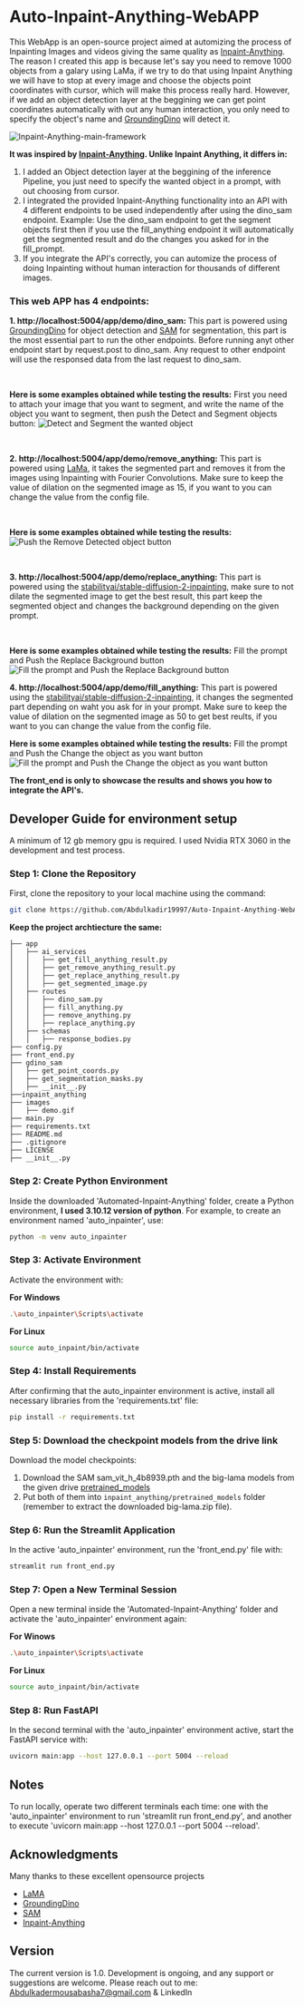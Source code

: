 # Auto-Inpaint-Anything-WebAPP
This WebApp is an open-source project aimed at automizing the process of Inpainting Images and videos giving the same quality as [Inpaint-Anything](https://github.com/geekyutao/Inpaint-Anything). The reason I created this app is because let's say you need to remove 1000 objects from a galary using LaMa, if we try to do that using Inpaint Anything we will have to stop at every image and choose the objects point coordinates with cursor, which will make this process really hard. However, if we add an object detection layer at the beggining we can get point coordinates automatically with out any human interaction, you only need to specify the object's name and [GroundingDino](https://huggingface.co/docs/transformers/en/model_doc/grounding-dino) will detect it.



![Inpaint-Anything-main-framework](images/MainFramework.png)

**It was inspired by [Inpaint-Anything](https://github.com/geekyutao/Inpaint-Anything). Unlike Inpaint Anything, it differs in:**
1. I added an Object detection layer at the beggining of the inference Pipeline, you just need to specify the wanted object in a prompt, with out choosing from cursor.
2. I integrated the provided Inpaint-Anything functionality into an API with 4 different endpoints to be used independently after using the dino_sam endpoint. Example: Use the dino_sam endpoint to get the segment objects first then if you use the fill_anything endpoint it will automatically get the segmented result and do the changes you asked for in the fill_prompt.
3. If you integrate the API's correctly, you can automize the process of doing Inpainting without human interaction for thousands of different images.


### This web APP has 4 endpoints:
**1. http://localhost:5004/app/demo/dino_sam:** This part is powered using [GroundingDino](https://huggingface.co/docs/transformers/en/model_doc/grounding-dino) for object detection and [SAM](https://github.com/facebookresearch/segment-anything) for segmentation, this part is the most essential part to run the other endpoints. Before running anyt other endpoint start by request.post to dino_sam. Any request to other endpoint will use the responsed data from the last request to dino_sam.

<br>

**Here is some examples obtained while testing the results:**
First you need to attach your image that you want to segment, and write the name of the object you want to segment, then push the Detect and Segment objects button:
![Detect and Segment the wanted object](images/segmentation.gif)

<br>

**2. http://localhost:5004/app/demo/remove_anything:** This part is powered using [LaMa](https://github.com/advimman/lama), it takes the segmented part and removes it from the images using Inpainting with Fourier Convolutions. Make sure to keep the value of dilation on the segmented image as 15, if you want to you can change the value from the config file. 

<br>

**Here is some examples obtained while testing the results:**
![Push the Remove Detected object button](images/remove.gif)

<br>

**3. http://localhost:5004/app/demo/replace_anything:** This part is powered using the [stabilityai/stable-diffusion-2-inpainting](https://huggingface.co/stabilityai/stable-diffusion-2-inpainting), make sure to not dilate the segmented image to get the best result, this part keep the segmented object and changes the background depending on the given prompt.

<br>

**Here is some examples obtained while testing the results:** Fill the prompt and Push the Replace Background button
![Fill the prompt and Push the Replace Background button](images/replace.gif)


**4. http://localhost:5004/app/demo/fill_anything:** This part is powered using the [stabilityai/stable-diffusion-2-inpainting](https://huggingface.co/stabilityai/stable-diffusion-2-inpainting), it changes the segmented part depending on waht you ask for in your prompt. Make sure to keep the value of dilation on the segmented image as 50 to get best reults, if you want to you can change the value from the config file. 

**Here is some examples obtained while testing the results:** Fill the prompt and Push the Change the object as you want button
![Fill the prompt and Push the Change the object as you want button](images/fill.gif)


**The front_end is only to showcase the results and shows you how to integrate the API's.**


## Developer Guide for environment setup
A minimum of 12 gb memory gpu is required. I used Nvidia RTX 3060 in the development and test process.


### Step 1: Clone the Repository

First, clone the repository to your local machine using the command:

```bash
git clone https://github.com/Abdulkadir19997/Auto-Inpaint-Anything-WebAPP.git
```

**Keep the project archtiecture the same:**
```
├── app
│   ├── ai_services
│   │   ├── get_fill_anything_result.py
│   │   ├── get_remove_anything_result.py
│   │   ├── get_replace_anything_result.py
│   │   ├── get_segmented_image.py
│   ├── routes
│   │   ├── dino_sam.py
│   │   ├── fill_anything.py
│   │   ├── remove_anything.py
│   │   ├── replace_anything.py
│   ├── schemas
│   │   ├── response_bodies.py
├── config.py
├── front_end.py
├── gdino_sam
│   ├── get_point_coords.py
│   ├── get_segmentation_masks.py
│   ├── __init__.py
├──inpaint_anything
├── images
│   ├── demo.gif
├── main.py
├── requirements.txt
├── README.md
├── .gitignore
├── LICENSE
├── __init__.py
```

### Step 2: Create Python Environment

Inside the downloaded 'Automated-Inpaint-Anything' folder, create a Python environment, **I used 3.10.12 version of python**. For example, to create an environment named 'auto_inpainter', use:

```bash
python -m venv auto_inpainter
```

### Step 3: Activate Environment

Activate the environment with:

**For Windows**
```bash
.\auto_inpainter\Scripts\activate
```

**For Linux**
```bash
source auto_inpaint/bin/activate
```

### Step 4: Install Requirements

After confirming that the auto_inpainter environment is active, install all necessary libraries from the 'requirements.txt' file:

```bash
pip install -r requirements.txt
```

### Step 5: Download the checkpoint models from the drive link
Download the model checkpoints:
1. Download the SAM sam_vit_h_4b8939.pth and the big-lama models from the given drive [pretrained_models](https://drive.google.com/drive/folders/1wpY-upCo4GIW4wVPnlMh_ym779lLIG2A?usp=sharing) 
2. Put both of them into `inpaint_anything/pretrained_models` folder (remember to extract the downloaded big-lama.zip file).


### Step 6: Run the Streamlit Application

In the active 'auto_inpainter' environment, run the 'front_end.py' file with:

```bash
streamlit run front_end.py
```

### Step 7: Open a New Terminal Session

Open a new terminal inside the 'Automated-Inpaint-Anything' folder and activate the 'auto_inpainter' environment again:

**For Winows**
```bash
.\auto_inpainter\Scripts\activate
```

**For Linux**
```bash
source auto_inpaint/bin/activate
```

### Step 8: Run FastAPI

In the second terminal with the 'auto_inpainter' environment active, start the FastAPI service with:

```bash
uvicorn main:app --host 127.0.0.1 --port 5004 --reload
```


## Notes
To run locally, operate two different terminals each time: one with the 'auto_inpainter' environment to run 'streamlit run front_end.py', and another to execute 'uvicorn main:app --host 127.0.0.1 --port 5004 --reload'.

## Acknowledgments
Many thanks to these excellent opensource projects
* [LaMA](https://github.com/saic-mdal/lama)
* [GroundingDino](https://huggingface.co/docs/transformers/en/model_doc/grounding-dino)
* [SAM](https://github.com/facebookresearch/segment-anything)
* [Inpaint-Anything](https://github.com/geekyutao/Inpaint-Anything)

## Version
The current version is 1.0. Development is ongoing, and any support or suggestions are welcome. Please reach out to me:
Abdulkadermousabasha7@gmail.com & LinkedIn
